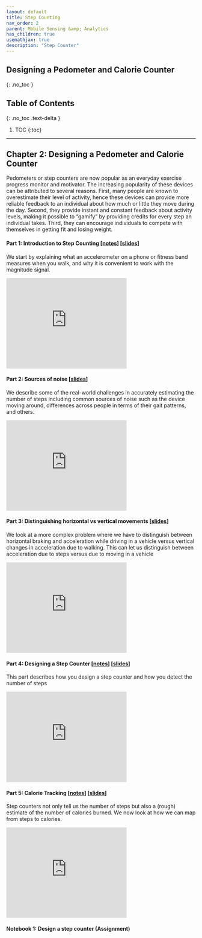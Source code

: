 ```yaml
---
layout: default
title: Step Counting
nav_order: 2
parent: Mobile Sensing &amp; Analytics
has_children: true
usemathjax: true
description: "Step Counter"
---
```

## Designing a Pedometer and Calorie Counter
{: .no_toc }

## Table of Contents
{: .no_toc .text-delta }

1. TOC
{:toc}
---

## Chapter 2: Designing a Pedometer and Calorie Counter

Pedometers or step counters are now popular as an everyday exercise progress monitor and motivator. The increasing popularity of these devices can be attributed to several reasons. First, many people are known to overestimate their level of activity, hence these devices can provide more reliable feedback to an individual about how much or little they move during the day. Second, they provide instant and constant feedback about activity levels, making it possible to “gamify” by providing credits for every step an individual takes. Third, they can encourage individuals to compete with themselves in getting fit and losing weight. 


#### Part 1: Introduction to Step Counting [[notes](ch2-intro.html)] [[slides](https://drive.google.com/file/d/0Bw0KEeNzOgzFdVlkeVExNTFydVk/view?usp=sharing&resourcekey=0-sWtnBt3JQpTEM8OzeyojZg)]
We start by explaining what an accelerometer on a phone or fitness band measures when you walk, and why it is convenient to work with the magnitude signal.

<iframe width="320" height="240" src="https://www.youtube.com/embed/t40WyxXuwKk" title="YouTube video player" frameborder="0" allow="accelerometer; autoplay; clipboard-write; encrypted-media; gyroscope; picture-in-picture" allowfullscreen></iframe>

#### Part 2: Sources of noise [[slides](https://drive.google.com/file/d/0Bw0KEeNzOgzFdVlkeVExNTFydVk/view?usp=sharing&resourcekey=0-sWtnBt3JQpTEM8OzeyojZg)]
We describe some of the real-world challenges in accurately estimating the number of steps including common sources of noise such as the device moving around, differences across people in terms of their gait patterns, and others.

<iframe width="320" height="240" src="https://www.youtube.com/embed/UExjHCCgd1g" title="YouTube video player" frameborder="0" allow="accelerometer; autoplay; clipboard-write; encrypted-media; gyroscope; picture-in-picture" allowfullscreen></iframe>

#### Part 3: Distinguishing horizontal vs vertical movements [[slides](https://drive.google.com/file/d/0Bw0KEeNzOgzFdVlkeVExNTFydVk/view?usp=sharing&resourcekey=0-sWtnBt3JQpTEM8OzeyojZg)]
We look at a more complex problem where we have to distinguish between horizontal braking and acceleration while driving in a vehicle versus vertical changes in acceleration due to walking. This can let us distinguish between acceleration due to steps versus due to moving in a vehicle

<iframe width="320" height="240" src="https://www.youtube.com/embed/eV0htD4r4ZI" title="YouTube video player" frameborder="0" allow="accelerometer; autoplay; clipboard-write; encrypted-media; gyroscope; picture-in-picture" allowfullscreen></iframe>

#### Part 4: Designing a Step Counter [[notes](ch2-stepcounter.html)] [[slides](https://drive.google.com/file/d/0Bw0KEeNzOgzFdVlkeVExNTFydVk/view?usp=sharing&resourcekey=0-sWtnBt3JQpTEM8OzeyojZg)]
This part describes how you design a step counter and how you detect the number of steps 

<iframe width="320" height="240" src="https://www.youtube.com/embed/PYQMBEYPgoo" title="YouTube video player" frameborder="0" allow="accelerometer; autoplay; clipboard-write; encrypted-media; gyroscope; picture-in-picture" allowfullscreen></iframe>

#### Part 5: Calorie Tracking [[notes](ch2-calories.html)] [[slides](https://drive.google.com/file/d/0Bw0KEeNzOgzFdVlkeVExNTFydVk/view?usp=sharing&resourcekey=0-sWtnBt3JQpTEM8OzeyojZg)]
Step counters not only tell us the number of steps but also a (rough) estimate of the number of calories burned. We now look at how we can map from steps to calories.

<iframe width="320" height="240" src="https://www.youtube.com/embed/Y7vNEf2ksB8" title="YouTube video player" frameborder="0" allow="accelerometer; autoplay; clipboard-write; encrypted-media; gyroscope; picture-in-picture" allowfullscreen></iframe>

#### Notebook 1: Design a step counter (Assignment)

